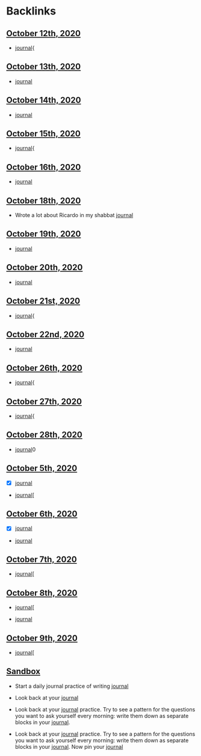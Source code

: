 
# Backlinks
## [October 12th, 2020](<October 12th, 2020.md>)
- [journal](<journal.md>){

## [October 13th, 2020](<October 13th, 2020.md>)
- [journal](<journal.md>)

## [October 14th, 2020](<October 14th, 2020.md>)
- [journal](<journal.md>)

## [October 15th, 2020](<October 15th, 2020.md>)
- [journal](<journal.md>){

## [October 16th, 2020](<October 16th, 2020.md>)
- [journal](<journal.md>)

## [October 18th, 2020](<October 18th, 2020.md>)
- Wrote a lot about Ricardo in my shabbat [journal](<journal.md>)

## [October 19th, 2020](<October 19th, 2020.md>)
- [journal](<journal.md>)

## [October 20th, 2020](<October 20th, 2020.md>)
- [journal](<journal.md>)

## [October 21st, 2020](<October 21st, 2020.md>)
- [journal](<journal.md>){

## [October 22nd, 2020](<October 22nd, 2020.md>)
- [journal](<journal.md>)

## [October 26th, 2020](<October 26th, 2020.md>)
- [journal](<journal.md>){

## [October 27th, 2020](<October 27th, 2020.md>)
- [journal](<journal.md>){

## [October 28th, 2020](<October 28th, 2020.md>)
- [journal](<journal.md>)0

## [October 5th, 2020](<October 5th, 2020.md>)
- [x] [journal](<journal.md>)

- [journal](<journal.md>)[

## [October 6th, 2020](<October 6th, 2020.md>)
- [x] [journal](<journal.md>)

- [journal](<journal.md>)

## [October 7th, 2020](<October 7th, 2020.md>)
- [journal](<journal.md>)[

## [October 8th, 2020](<October 8th, 2020.md>)
- [journal](<journal.md>)[

- [journal](<journal.md>)

## [October 9th, 2020](<October 9th, 2020.md>)
- [journal](<journal.md>)[

## [Sandbox](<Sandbox.md>)
- Start a daily journal practice of writing [journal](<journal.md>)

- Look back at your [journal](<journal.md>)

- Look back at your [journal](<journal.md>) practice. Try to see a pattern for the questions you want to ask yourself every morning: write them down as separate blocks in your [journal](<journal.md>).

- Look back at your [journal](<journal.md>) practice. Try to see a pattern for the questions you want to ask yourself every morning: write them down as separate blocks in your [journal](<journal.md>). Now pin your [journal](<journal.md>)

